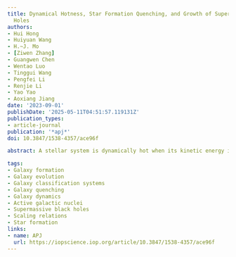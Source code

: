 ```yaml
---
title: Dynamical Hotness, Star Formation Quenching, and Growth of Supermassive Black
  Holes
authors:
- Hui Hong
- Huiyuan Wang
- H.~J. Mo
- [Ziwen Zhang]
- Guangwen Chen
- Wentao Luo
- Tinggui Wang
- Pengfei Li
- Renjie Li
- Yao Yao
- Aoxiang Jiang
date: '2023-09-01'
publishDate: '2025-05-11T04:51:57.119131Z'
publication_types:
- article-journal
publication: '*apj*'
doi: 10.3847/1538-4357/ace96f

abstract: A stellar system is dynamically hot when its kinetic energy is dominated by random motion represented by the velocity dispersion σhot. We use MaNGA data to obtain the inner and outer dispersion of a galaxy, σin and σout, to characterize its dynamical status and study its connection with star formation quenching and the growth of its supermassive black hole (SMBH). We divide galaxies into fully quenched (FQGs), partially quenched (PQGs), and fully star-forming (FSGs) populations, and identify quenched central cores (QCCs) in PQGs. The galaxy distribution in (σin/σhot)–(σout/σhot) diagram is L-shaped, consisting of a horizontal sequence (σout/σhot ∼ 0) and a vertical sequence (σin/σhot ∼ 1). FQGs and QCCs are located at the top of the vertical sequence, σout/σhot ∼ 1, and are thus dynamically hot over their entire bodies. PQGs reside along the vertical sequence, so they have hot centers but cold outskirts. FSGs are diverse and can be found in both sequences. Galaxy structural properties, star formation, and AGN activities make a transition along the horizontal sequence at σin/σhot ∼ 0.5, and along the vertical sequence at σout/σhot ∼ 0.5. The fractions of optical AGNs and barred galaxies increase rapidly in the first transition and decline rapidly in the second; radio galaxies are located at the top of the vertical sequence. Our results demonstrate that star formation quenching and SMBH growth are effective only in dynamically hot systems. A simple model along this line can reproduce the observed SMBH scaling relations. We discuss how secular processes and strong interactions can make a system dynamically hot, and lead to the SMBH growth and star formation quenching.

tags:
- Galaxy formation
- Galaxy evolution
- Galaxy classification systems
- Galaxy quenching
- Galaxy dynamics
- Active galactic nuclei
- Supermassive black holes
- Scaling relations
- Star formation
links:
- name: APJ
  url: https://iopscience.iop.org/article/10.3847/1538-4357/ace96f
---
```

